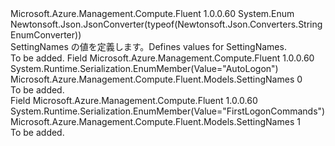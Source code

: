 <Type Name="SettingNames" FullName="Microsoft.Azure.Management.Compute.Fluent.Models.SettingNames">
  <TypeSignature Language="C#" Value="public enum SettingNames" />
  <TypeSignature Language="ILAsm" Value=".class public auto ansi sealed SettingNames extends System.Enum" />
  <TypeSignature Language="DocId" Value="T:Microsoft.Azure.Management.Compute.Fluent.Models.SettingNames" />
  <TypeSignature Language="VB.NET" Value="Public Enum SettingNames" />
  <TypeSignature Language="F#" Value="type SettingNames = " />
  <AssemblyInfo>
    <AssemblyName>Microsoft.Azure.Management.Compute.Fluent</AssemblyName>
    <AssemblyVersion>1.0.0.60</AssemblyVersion>
  </AssemblyInfo>
  <Base>
    <BaseTypeName>System.Enum</BaseTypeName>
  </Base>
  <Attributes>
    <Attribute>
      <AttributeName>Newtonsoft.Json.JsonConverter(typeof(Newtonsoft.Json.Converters.StringEnumConverter))</AttributeName>
    </Attribute>
  </Attributes>
  <Docs>
    <summary>
            <span data-ttu-id="35f2e-101">SettingNames の値を定義します。</span><span class="sxs-lookup"><span data-stu-id="35f2e-101">Defines values for SettingNames.</span></span>
            </summary>
    <remarks>To be added.</remarks>
  </Docs>
  <Members>
    <Member MemberName="AutoLogon">
      <MemberSignature Language="C#" Value="AutoLogon" />
      <MemberSignature Language="ILAsm" Value=".field public static literal valuetype Microsoft.Azure.Management.Compute.Fluent.Models.SettingNames AutoLogon = int32(0)" />
      <MemberSignature Language="DocId" Value="F:Microsoft.Azure.Management.Compute.Fluent.Models.SettingNames.AutoLogon" />
      <MemberSignature Language="VB.NET" Value="AutoLogon" />
      <MemberSignature Language="F#" Value="AutoLogon = 0" Usage="Microsoft.Azure.Management.Compute.Fluent.Models.SettingNames.AutoLogon" />
      <MemberType>Field</MemberType>
      <AssemblyInfo>
        <AssemblyName>Microsoft.Azure.Management.Compute.Fluent</AssemblyName>
        <AssemblyVersion>1.0.0.60</AssemblyVersion>
      </AssemblyInfo>
      <Attributes>
        <Attribute>
          <AttributeName>System.Runtime.Serialization.EnumMember(Value="AutoLogon")</AttributeName>
        </Attribute>
      </Attributes>
      <ReturnValue>
        <ReturnType>Microsoft.Azure.Management.Compute.Fluent.Models.SettingNames</ReturnType>
      </ReturnValue>
      <MemberValue>0</MemberValue>
      <Docs>
        <summary>To be added.</summary>
      </Docs>
    </Member>
    <Member MemberName="FirstLogonCommands">
      <MemberSignature Language="C#" Value="FirstLogonCommands" />
      <MemberSignature Language="ILAsm" Value=".field public static literal valuetype Microsoft.Azure.Management.Compute.Fluent.Models.SettingNames FirstLogonCommands = int32(1)" />
      <MemberSignature Language="DocId" Value="F:Microsoft.Azure.Management.Compute.Fluent.Models.SettingNames.FirstLogonCommands" />
      <MemberSignature Language="VB.NET" Value="FirstLogonCommands" />
      <MemberSignature Language="F#" Value="FirstLogonCommands = 1" Usage="Microsoft.Azure.Management.Compute.Fluent.Models.SettingNames.FirstLogonCommands" />
      <MemberType>Field</MemberType>
      <AssemblyInfo>
        <AssemblyName>Microsoft.Azure.Management.Compute.Fluent</AssemblyName>
        <AssemblyVersion>1.0.0.60</AssemblyVersion>
      </AssemblyInfo>
      <Attributes>
        <Attribute>
          <AttributeName>System.Runtime.Serialization.EnumMember(Value="FirstLogonCommands")</AttributeName>
        </Attribute>
      </Attributes>
      <ReturnValue>
        <ReturnType>Microsoft.Azure.Management.Compute.Fluent.Models.SettingNames</ReturnType>
      </ReturnValue>
      <MemberValue>1</MemberValue>
      <Docs>
        <summary>To be added.</summary>
      </Docs>
    </Member>
  </Members>
</Type>